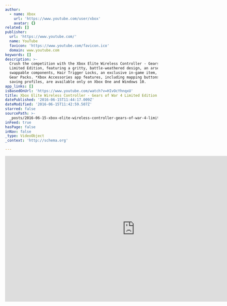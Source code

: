 ```yaml
---
author:
  - name: Xbox
    url: 'https://www.youtube.com/user/xbox'
    avatar: {}
related: []
publisher:
  url: 'https://www.youtube.com/'
  name: YouTube
  favicon: 'https://www.youtube.com/favicon.ico'
  domain: www.youtube.com
keywords: []
description: >-
  Crush the competition with the Xbox Elite Wireless Controller - Gears of War 4
  Limited Edition, featuring a gritty, battle-weathered design, an arsenal of
  swappable components, Hair Trigger Locks, an exclusive in-game item, and three
  Gear Packs. *Xbox Accessories app features, including mapping buttons and
  saving profiles, are available only on Xbox One and Windows 10.
app_links: []
isBasedOnUrl: 'https://www.youtube.com/watch?v=HIvOcYhnqxU'
title: Xbox Elite Wireless Controller - Gears of War 4 Limited Edition
datePublished: '2016-06-15T11:44:17.009Z'
dateModified: '2016-06-15T11:42:59.507Z'
starred: false
sourcePath: >-
  _posts/2016-06-15-xbox-elite-wireless-controller-gears-of-war-4-limited-edit.md
inFeed: true
hasPage: false
inNav: false
_type: VideoObject
_context: 'http://schema.org'

---
```

<iframe src="https://cdn.embedly.com/widgets/media.html?src=https%3A%2F%2Fwww.youtube.com%2Fembed%2FHIvOcYhnqxU%3Ffeature%3Doembed&amp;url=http%3A%2F%2Fwww.youtube.com%2Fwatch%3Fv%3DHIvOcYhnqxU&amp;image=https%3A%2F%2Fi.ytimg.com%2Fvi%2FHIvOcYhnqxU%2Fhqdefault.jpg&amp;key=b7d04c9b404c499eba89ee7072e1c4f7&amp;type=text%2Fhtml&amp;schema=youtube" width="854" height="480" scrolling="no" frameborder="0" allowfullscreen="" style=""></iframe>